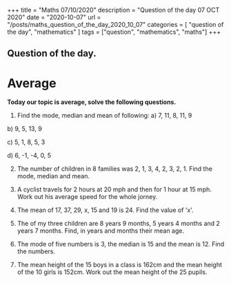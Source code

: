 +++
title = "Maths 07/10/2020"
description = "Question of the day 07 OCT 2020"
date = "2020-10-07"
url = "/posts/maths_question_of_the_day_2020_10_07"
categories = [ "question of the day", "mathematics" ]
tags = ["question", "mathematics", "maths"]
+++

## Question of the day.
# Average
 
**Today our topic is average, solve the following questions.**

1. Find the mode, median and mean of following:
  a) 7, 11, 8, 11, 9

  b) 9, 5, 13, 9

  c) 5, 1, 8, 5, 3

  d) 6, -1, -4, 0, 5

2. The number of children in 8 families was 2, 1, 3, 4, 2, 3, 2, 1. Find the mode, median and mean.

3. A cyclist travels for 2 hours at 20 mph and then for 1 hour at 15 mph. Work out his average speed for the whole jorney.

4. The mean of 17, 37, 29, x, 15 and 19 is 24. Find the value of 'x'.

5. The of my three children are 8 years 9 months, 5 years 4 months and 2 years 7 months. Find, in years and months their mean age.

6. The mode of five numbers is 3, the median is 15 and the mean is 12. Find the numbers.

7. The mean height of the 15 boys in a class is 162cm and the mean height of the 10 girls is 152cm. Work out the mean height of the 25 pupils.

 










